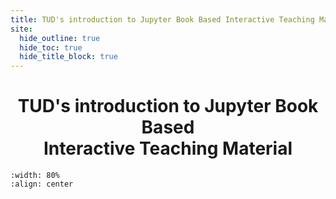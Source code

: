 ```yaml
---
title: TUD's introduction to Jupyter Book Based Interactive Teaching Material
site:
  hide_outline: true
  hide_toc: true
  hide_title_block: true
---
```


<div style="text-align: center">

# TUD's introduction to Jupyter Book Based <br> Interactive Teaching Material

</div>

```{figure} Figuren/Cover.PNG
:width: 80%
:align: center
```

